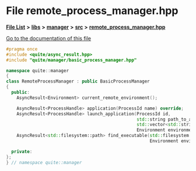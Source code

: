 

# File remote\_process\_manager.hpp

[**File List**](files.md) **>** [**libs**](dir_6719ab1f1f7655efc2fa43f7eb574fd1.md) **>** [**manager**](dir_b048ed2415d89a3588bcd07e27f16f41.md) **>** [**src**](dir_acad3136c8ed89325e9252603ad8366c.md) **>** [**remote\_process\_manager.hpp**](remote__process__manager_8hpp.md)

[Go to the documentation of this file](remote__process__manager_8hpp.md)


```C++
#pragma once
#include <quite/async_result.hpp>
#include "quite/manager/basic_process_manager.hpp"

namespace quite::manager
{
class RemoteProcessManager : public BasicProcessManager
{
  public:
    AsyncResult<Environment> current_remote_environment();

    AsyncResult<ProcessHandle> application(ProcessId name) override;
    AsyncResult<ProcessHandle> launch_application(ProcessId id,
                                                  std::string path_to_application,
                                                  std::vector<std::string> args,
                                                  Environment environment) override;
    AsyncResult<std::filesystem::path> find_executable(std::filesystem::path exe_name,
                                                       Environment environment) override;

  private:
};
} // namespace quite::manager
```


